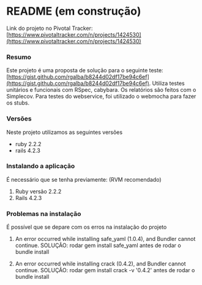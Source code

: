 # README (em construção) #

Link do projeto no Pivotal Tracker: [https://www.pivotaltracker.com/n/projects/1424530](https://www.pivotaltracker.com/n/projects/1424530)

### Resumo ###

Este projeto é uma proposta de solução para o seguinte teste: [https://gist.github.com/rgalba/b8244d02df17be94c6ef](https://gist.github.com/rgalba/b8244d02df17be94c6ef). Utiliza testes unitários e funcionais com RSpec, cabybara. Os relatórios são feitos com o Simplecov. Para testes do webservice, foi utilizado o webmocha para fazer os stubs.

### Versões ###

Neste projeto utilizamos as seguintes versões
* ruby 2.2.2
* rails 4.2.3

### Instalando a aplicação ###

É necessário que se tenha previamente:
(RVM recomendado)

1. Ruby versão 2.2.2
2. Rails 4.2.3

### Problemas na instalação ###

É possível que se depare com os erros na instalação do projeto

1. An error occurred while installing safe_yaml (1.0.4), and Bundler cannot continue.
SOLUÇÃO: rodar gem install safe_yaml antes de rodar o bundle install

2. An error occurred while installing crack (0.4.2), and Bundler cannot continue.
SOLUÇÃO: rodar gem install crack -v '0.4.2' antes de rodar o bundle install
